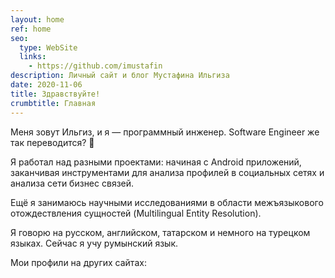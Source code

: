```yaml
---
layout: home
ref: home
seo:
  type: WebSite
  links:
    - https://github.com/imustafin
description: Личный сайт и блог Мустафина Ильгиза
date: 2020-11-06
title: Здравствуйте!
crumbtitle: Главная
---
```

Меня зовут Ильгиз, и я — программный инженер. Software Engineer же так переводится? :thinking:

Я работал над разными проектами: начиная с Android приложений, заканчивая
инструментами для анализа профилей в социальных сетях и анализа сети бизнес связей.

Ещё я занимаюсь научными исследованиями в области межъязыкового отождествления сущностей (Multilingual Entity Resolution).

Я говорю на русском, английском, татарском и немного на турецком языках. Сейчас я учу румынский язык.

Мои профили на других сайтах:
